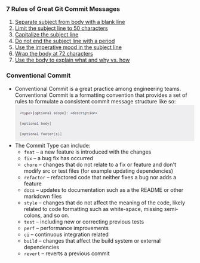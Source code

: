 ### 7 Rules of Great Git Commit Messages
  1. [Separate subject from body with a blank line](https://cbea.ms/git-commit/#separate)
  2. [Limit the subject line to 50 characters](https://cbea.ms/git-commit/#limit-50)
  3. [Capitalize the subject line](https://cbea.ms/git-commit/#capitalize)
  4. [Do not end the subject line with a period](https://cbea.ms/git-commit/#end)
  5. [Use the imperative mood in the subject line](https://cbea.ms/git-commit/#imperative)
  6. [Wrap the body at 72 characters](https://cbea.ms/git-commit/#wrap-72)
  7. [Use the body to explain what and why vs. how](https://cbea.ms/git-commit/#why-not-how)
  
  ### Conventional Commit
  - Conventional Commit is a great practice among engineering teams. Conventional Commit is a formatting convention that provides a set of rules to formulate a consistent commit message structure like so:
  ![Commit Formatting](/assets/commitFormat.png)
  - The Commit Type can include:
    - `feat` – a new feature is introduced with the changes
    - `fix` – a bug fix has occurred
    - `chore` – changes that do not relate to a fix or feature and don't modify src or test files (for example updating dependencies)
    - `refactor` – refactored code that neither fixes a bug nor adds a feature
    - `docs` – updates to documentation such as a the README or other markdown files
    - `style` – changes that do not affect the meaning of the code, likely related to code formatting such as white-space, missing semi-colons, and so on.
    - `test` – including new or correcting previous tests
    - `perf` – performance improvements
    - `ci` – continuous integration related
    - `build` – changes that affect the build system or external dependencies
    - `revert` – reverts a previous commit
